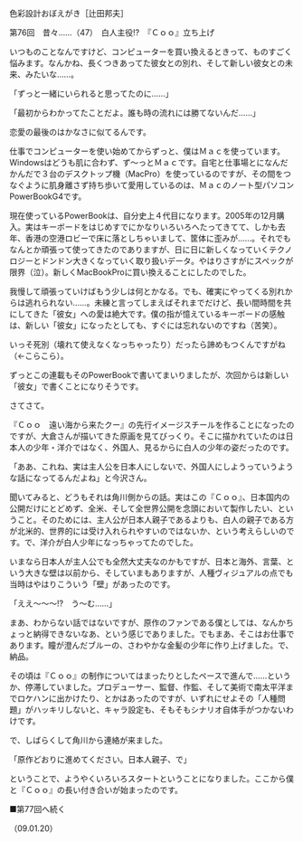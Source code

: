 <!-- source: http://web.archive.org/web/20250215190716/http://www.style.fm/as/05_column/tsujita/tsujita76.shtml -->

色彩設計おぼえがき［辻田邦夫］

第76回　昔々……（47）　白人主役!?　『Ｃｏｏ』立ち上げ

いつものことなんですけど、コンピューターを買い換えるときって、ものすごく悩みます。なんかね、長くつきあってた彼女との別れ、そして新しい彼女との未来、みたいな……。

「ずっと一緒にいられると思ってたのに……」

「最初からわかってたことだよ。誰も時の流れには勝てないんだ……」

恋愛の最後のはかなさに似てるんです。

仕事でコンピューターを使い始めてからずっと、僕はＭａｃを使っています。Windowsはどうも肌に合わず、ず〜っとＭａｃです。自宅と仕事場とになんだかんだで３台のデスクトップ機（MacPro）を使っているのですが、その間をつなぐように肌身離さず持ち歩いて愛用しているのは、Ｍａｃのノート型パソコンPowerBookG4です。

現在使っているPowerBookは、自分史上４代目になります。2005年の12月購入。実はキーボードをはじめすでにかなりいろいろへたってきてて、しかも去年、香港の空港ロビーで床に落としちゃいまして、筐体に歪みが……。それでもなんとか頑張って使ってきたのでありますが、日に日に新しくなっていくテクノロジーとドンドン大きくなっていく取り扱いデータ。やはりさすがにスペックが限界（泣）。新しくMacBookProに買い換えることにしたのでした。

我慢して頑張っていけばもう少しは何とかなる。でも、確実にやってくる別れからは逃れられない……。未練と言ってしまえばそれまでだけど、長い間時間を共にしてきた「彼女」への愛は絶大です。僕の指が憶えているキーボードの感触は、新しい「彼女」になったとしても、すぐには忘れないのですね（苦笑）。

いっそ死別（壊れて使えなくなっちゃったり）だったら諦めもつくんですがね（←こらこら）。

ずっとこの連載もそのPowerBookで書いてまいりましたが、次回からは新しい「彼女」で書くことになりそうです。

さてさて。

『Ｃｏｏ　遠い海から来たクー』の先行イメージスチールを作ることになったのですが、大倉さんが描いてきた原画を見てびっくり。そこに描かれていたのは日本人の少年・洋介ではなく、外国人、見るからに白人の少年の姿だったのです。

「ああ、これね、実は主人公を日本人にしないで、外国人にしようっていうような話になってるんだよね」と今沢さん。

聞いてみると、どうもそれは角川側からの話。実はこの『Ｃｏｏ』、日本国内の公開だけにとどめず、全米、そして全世界公開を念頭において製作したい、ということ。そのためには、主人公が日本人親子であるよりも、白人の親子である方が北米的、世界的には受け入れられやすいのではないか、という考えらしいのです。で、洋介が白人少年になっちゃってたのでした。

いまなら日本人が主人公でも全然大丈夫なのかもですが、日本と海外、言葉、という大きな壁は以前から、そしていまもありますが、人種ヴィジュアルの点でも当時はやはりこういう「壁」があったのです。

「ええ〜〜〜!?　う〜む……」

まあ、わからない話ではないですが、原作のファンである僕としては、なんかちょっと納得できないなあ、という感じでありました。でもまあ、そこはお仕事であります。瞳が澄んだブルーの、さわやかな金髪の少年に作り上げました。で、納品。

その頃は『Ｃｏｏ』の制作についてはまったりとしたペースで進んで……というか、停滞していました。プロデューサー、監督、作監、そして美術で南太平洋までロケハンに出かけたり、とかはあったのですが、いずれにせよその「人種問題」がハッキリしないと、キャラ設定も、そもそもシナリオ自体手がつかないわけです。

で、しばらくして角川から連絡が来ました。

「原作どおりに進めてください。日本人親子、で」

ということで、ようやくいろいろスタートということになりました。ここから僕と『Ｃｏｏ』の長い付き合いが始まったのです。

■第77回へ続く

（09.01.20）
